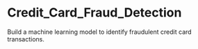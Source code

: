 # Credit_Card_Fraud_Detection
Build a machine learning model to identify fraudulent credit card transactions. 
